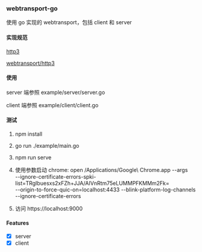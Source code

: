 ### webtransport-go

使用 go 实现的 webtransport，包括 client 和 server

#### 实现规范

[http3](https://datatracker.ietf.org/doc/draft-ietf-quic-http/)

[webtransport/http3](https://datatracker.ietf.org/doc/draft-ietf-webtrans-http3/)


#### 使用

server 端参照 example/server/server.go

client 端参照 example/client/client.go


#### 测试

1. npm install

2. go run ./example/main.go

3. npm run serve

4. 使用参数启动 chrome:  open /Applications/Google\ Chrome.app --args \
    --ignore-certificate-errors-spki-list=TRgIbuesxs2xFZh+JJA/AIVnRtm75eLUMMPFKMMm2Fk= \
    --origin-to-force-quic-on=localhost:4433 --blink-platform-log-channels \
    --ignore-certificate-errors

5. 访问 https://localhost:9000

#### Features

- [x] server
- [x] client
